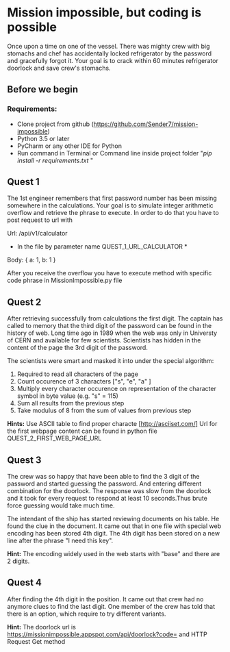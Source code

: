 # Mission impossible, but coding is possible  

 
Once upon a time on one of the vessel. There was mighty crew with big stomachs and chef has accidentally locked refrigerator by the password and gracefully forgot it.
Your goal is to crack within 60 minutes refrigerator doorlock and save crew's stomachs.

## Before we begin

### Requirements:

- Clone project from github (https://github.com/Sender7/mission-impossible)
- Python 3.5 or later 
- PyCharm or any other IDE for Python
- Run command in Terminal or Command line inside project folder "*pip install -r requirements.txt*
"

## Quest 1

The 1st engineer remembers that first password number has been missing somewhere in the calculations. Your goal is to simulate integer arithmetic overflow and retrieve the phrase to execute. In order to do that you have to post request to url  with 

Url: /api/v1/calculator
* In the file by parameter name QUEST_1_URL_CALCULATOR *

Body:
{ a: 1, b: 1 }

After you receive the overflow you have to execute method with specific code phrase in MissionImpossible.py file

## Quest 2

After retrieving successfully from calculations the first digit. The captain has called to memory that the third digit of the password can be found in the history of web. Long time ago in 1989 when the web was only in Universty of CERN and available for few scientists. Scientists has hidden in the content of the page the 3rd digit of the password. 

The scientists were smart and masked it into under the special algorithm:

1. Required to read all characters of the page
2. Count occurence of 3 characters ["s", "e", "a" ]
3. Multiply every character occurence on representation of the character symbol in byte value (e.g. "s" = 115)
4. Sum all results from the previous step
4. Take modulus of 8 from the sum of values from previous step

**Hints:** 
Use ASCII table to find proper characte [http://asciiset.com/]
Url for the first webpage content can be found in python file  QUEST_2_FIRST_WEB_PAGE_URL

## Quest 3 

The crew was so happy that have been able to find the 3 digit of the password and started guessing the password. And entering different combination for the doorlock. The response was slow from the doorlock and it took for every request to respond at least 10 seconds.Thus brute force guessing would take much time. 

The intendant of the ship has started reviewing documents on his table. He found the clue in the document. It came out that in one file with special web encoding has been stored 4th digit. The 4th digit has been stored on a new line after the phrase "I need this key". 

**Hint:** The encoding widely used in the web starts with "base" and there are 2 digits.

## Quest 4

After finding the 4th digit in the position. It came out that crew had no anymore clues to find the last digit. One member of the crew has told that there is an option, which require to try different variants.
 
**Hint:** The doorlock url is https://missionimpossible.appspot.com/api/doorlock?code= and HTTP Request Get method


